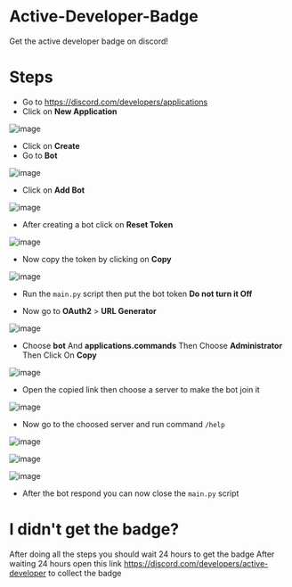 # Active-Developer-Badge
Get the active developer badge on discord!

# Steps
- Go to https://discord.com/developers/applications
- Click on **New Application**

![image](https://user-images.githubusercontent.com/107618076/204291672-7ccc93c7-b97c-4bb0-892d-79531e2362d1.png)

- Click on **Create**
- Go to **Bot**

![image](https://user-images.githubusercontent.com/107618076/204291941-f3f2380c-1ccd-4408-9e41-da2fa33cae6e.png)

- Click on **Add Bot**

![image](https://user-images.githubusercontent.com/107618076/204292267-3b493668-c2d6-4ebc-ad02-f22dae4c914a.png)

- After creating a bot click on **Reset Token**

![image](https://user-images.githubusercontent.com/107618076/204293797-6bad74a7-c178-43c6-805c-64b734de9a32.png)

- Now copy the token by clicking on **Copy**

 ![image](https://user-images.githubusercontent.com/107618076/204293898-3aca1af1-a0aa-4d5e-9ea0-bbbed54edd5d.png)

- Run the `main.py` script then put the bot token **Do not turn it Off**

- Now go to **OAuth2** > **URL Generator**

![image](https://user-images.githubusercontent.com/107618076/204294133-c0722059-e323-4397-8f32-728e31469932.png)

- Choose **bot** And **applications.commands** Then Choose **Administrator** Then Click On **Copy**

![image](https://user-images.githubusercontent.com/107618076/204295289-4c7844db-0fb0-4f5f-9ba9-3d27dc7d3f21.png)

- Open the copied link then choose a server to make the bot join it

![image](https://user-images.githubusercontent.com/107618076/204296115-517d1c35-21b0-4992-b7c5-6ec97d71bd81.png)

- Now go to the choosed server and run command `/help`

![image](https://user-images.githubusercontent.com/107618076/204297090-95c8af99-785b-4967-94ad-72ac7c171f1d.png)

![image](https://user-images.githubusercontent.com/107618076/204297313-ed08ae92-b44b-4746-a554-a06205ae5e37.png)

![image](https://user-images.githubusercontent.com/107618076/204297356-782c013d-6c8e-4542-b372-b3f6df7b7277.png)

- After the bot respond you can now close the `main.py` script

# I didn't get the badge?
After doing all the steps you should wait 24 hours to get the badge
After waiting 24 hours open this link https://discord.com/developers/active-developer to collect the badge
